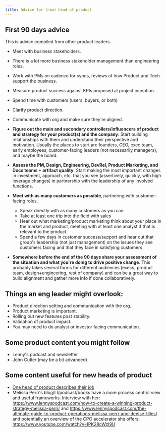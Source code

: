 ```yaml
---
title: Advice for (new) head of product
---
```


## First 90 days advice

This is advice compiled from other product leaders.

* Meet with business stakeholders.
* There is a lot more business stakeholder management than engineering roles.
* Work with PMs on cadence for syncs, reviews of how Product and Tech support the business.
* Measure product success against KPIs proposed at project inception.
* Spend time with customers (users, buyers, or both)
* Clarify product direction.
* Communicate with org and make sure they're aligned.

* **Figure out the main and secondary controllers/influencers of product and strategy for your product(s) and the company**. Start building relationships with them and understand their perspective and motivation. Usually the places to start are founders, CEO, exec team, early employees, customer-facing leaders (not necessarily managers), and maybe the board.
* **Assess the PM, Design, Engineering, DevRel, Product Marketing, and Docs teams + artifact quality**. Start making the most important changes in investment, approach, etc. that you see (assertively, quickly, with high leverage changes) in partnership with the leadership of any involved functions.
* **Meet with as many customers as possible**, partnering with customer-facing roles.
  * Speak directly with as many customers as you can
  * Take at least one trip into the field with sales
  * Hear out what marketing/product marketing think about your place in the market and product, meeting with at least one analyst if that is relevant to the product
  * Spend a few days in customer success/support and hear out that group's leadership (not just management) on the issues they see customers facing and that they face in satisfying customers
* **Somewhere before the end of the 90 days share your assessment of the situation and what you're doing to drive positive change**. This probably takes several forms for different audiences (execs, product team, design+engineering, rest of company) and can be a great way to build alignment and gather more info if done collaboratively.

## Things an eng leader might overlook:

* Product direction setting and communication with the org.
* Product marketing is important.
* Rolling out new features post stability.
* Validation of product impact.
* You may need to do analyst or investor facing communication.

## Some product content you might follow

* Lenny's podcast and newsletter
* John Cutler (may be a bit advanced)

## Some content useful for new heads of product

* [One head of product describes their job](https://medium.com/venturehq/things-i-did-as-murals-chief-product-officer-ea5b33e894fc)
* Melissa Perri's blog/LI/podcast/books have a more process centric view and useful frameworks. Interview with her: https://www.lennyspodcast.com/how-to-create-a-winning-product-strategy-melissa-perri/ and https://www.lennyspodcast.com/the-ultimate-guide-to-product-operations-melissa-perri-and-denise-tilles/ and potentially an overview of the CPO accelerator she offers: https://www.youtube.com/watch?v=IPK28cWzI9U

          